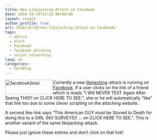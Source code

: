 ```yaml
---
title: New Likejacking-Attack on Facebook
date: 2010-10-18T22:22:00+00:00
layout: single
author_profile: true
url: 2010/10/18/new-likejacking-attack-on-facebook/
tags:
  - advice
  - alert
  - Facebook
  - facebook phishing
  - social networking
lang: en
categories: 
  - TechBlog
---
```

[<img title="facebook(low)" border="0" alt="facebook(low)" align="left" src="http://lh6.ggpht.com/_vaUVXcmC3OI/TLzBnDxxclI/AAAAAAAACts/5TKBVuH3Uuk/facebook%28low%29_thumb%5B2%5D.jpg?imgmax=800" width="154" height="47" />](http://lh6.ggpht.com/_vaUVXcmC3OI/TLzBk1juFII/AAAAAAAACto/mR-eAiYavQk/s1600-h/facebook%28low%29%5B4%5D.jpg)Currently a new [likejacking](http://en.wikipedia.org/wiki/Likejacking)-attack is running on [Facebook](http://www.facebook.com/). If a user clicks on the link of a friend which is reads “I Will NEVER TEXT Again After Seeing THIS!! on CLICK HERE TO SEE.”, she or he will automatically “like” that link too due to some clever scripting on the attacking website.

A second like-link says “This American GUY must be Stoned to Death for doing this to a GIRL (NO SURVEYS)! … on CLICK HERE TO SEE.”. This is another variant of the same likejacking-attack.

Please just ignore these entries and don’t click on that link!
